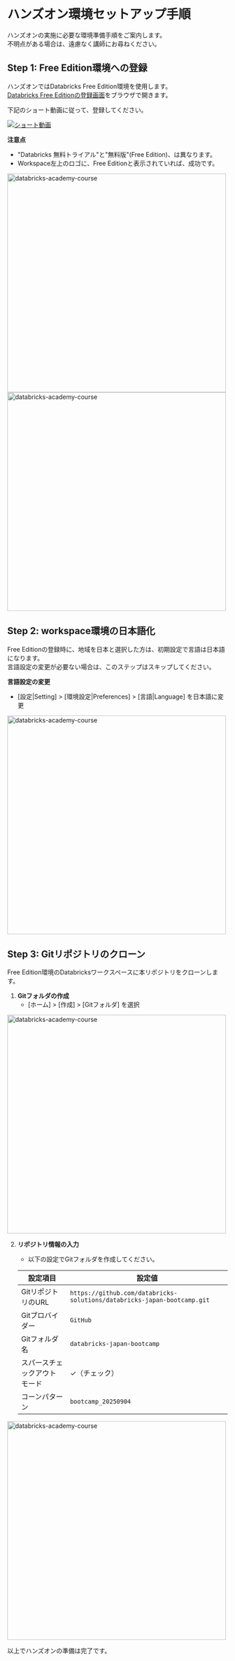 # ハンズオン環境セットアップ手順
ハンズオンの実施に必要な環境準備手順をご案内します。  
不明点がある場合は、遠慮なく講師にお尋ねください。

## Step 1: Free Edition環境への登録
ハンズオンではDatabricks Free Edition環境を使用します。  
[Databricks Free Editionの登録画面](https://www.databricks.com/jp/learn/free-edition)をブラウザで開きます。

下記のショート動画に従って、登録してください。

[![ショート動画](http://img.youtube.com/vi/64ixeVxV1ow/0.jpg)](https://www.youtube.com/shorts/64ixeVxV1ow)

**注意点**
- "Databricks 無料トライアル"と"無料版"(Free Edition)、は異なります。
- Workspace左上のロゴに、Free Editionと表示されていれば、成功です。

<img src="images/setup/step1-free-edition-registration-screenshot.png" alt="databricks-academy-course" width="500">
<img src="images/setup/step1-free-edition-workspace-screenshot.png" alt="databricks-academy-course" width="500">


## Step 2: workspace環境の日本語化
Free Editionの登録時に、地域を日本と選択した方は、初期設定で言語は日本語になります。  
言語設定の変更が必要ない場合は、このステップはスキップしてください。

**言語設定の変更**
- [設定|Setting] > [環境設定|Preferences] > [言語|Language] を日本語に変更

<img src="images/setup/step2-lang-setup-change.png" alt="databricks-academy-course" width="500">

## Step 3: Gitリポジトリのクローン
Free Edition環境のDatabricksワークスペースに本リポジトリをクローンします。

1. **Gitフォルダの作成**
    - [ホーム] > [作成] > [Gitフォルダ] を選択

<img src="images/setup/step3-git-folder-creation.png" alt="databricks-academy-course" width="500">

2. **リポジトリ情報の入力**
    - 以下の設定でGitフォルダを作成してください。

    | 設定項目 | 設定値 |
    |---------|-------|
    | GitリポジトリのURL | `https://github.com/databricks-solutions/databricks-japan-bootcamp.git` |
    | Gitプロバイダー | `GitHub` |
    | Gitフォルダ名 | `databricks-japan-bootcamp` |
    | スパースチェックアウトモード | ✓（チェック） |
    | コーンパターン | `bootcamp_20250904` |

<img src="images/setup/step3-git-folder-creation-config.png" alt="databricks-academy-course" width="500">


以上でハンズオンの準備は完了です。
